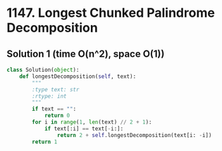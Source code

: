 # 1147. Longest Chunked Palindrome Decomposition

## Solution 1 (time O(n^2), space O(1))

```python
class Solution(object):
    def longestDecomposition(self, text):
        """
        :type text: str
        :rtype: int
        """
        if text == "":
            return 0
        for i in range(1, len(text) // 2 + 1):
            if text[:i] == text[-i:]:
                return 2 + self.longestDecomposition(text[i: -i])
        return 1
```
